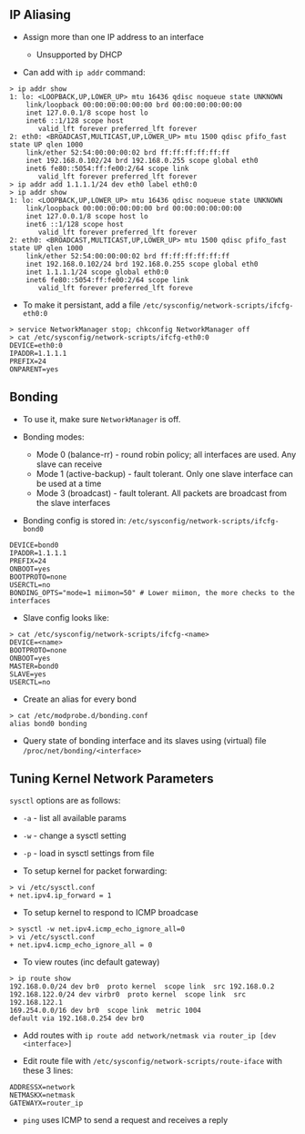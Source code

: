 ## IP Aliasing

* Assign more than one IP address to an interface
    * Unsupported by DHCP

* Can add with ```ip addr``` command:

```
> ip addr show
1: lo: <LOOPBACK,UP,LOWER_UP> mtu 16436 qdisc noqueue state UNKNOWN
    link/loopback 00:00:00:00:00:00 brd 00:00:00:00:00:00
    inet 127.0.0.1/8 scope host lo
    inet6 ::1/128 scope host
       valid_lft forever preferred_lft forever
2: eth0: <BROADCAST,MULTICAST,UP,LOWER_UP> mtu 1500 qdisc pfifo_fast state UP qlen 1000
    link/ether 52:54:00:00:00:02 brd ff:ff:ff:ff:ff:ff
    inet 192.168.0.102/24 brd 192.168.0.255 scope global eth0
    inet6 fe80::5054:ff:fe00:2/64 scope link
       valid_lft forever preferred_lft forever
> ip addr add 1.1.1.1/24 dev eth0 label eth0:0
> ip addr show
1: lo: <LOOPBACK,UP,LOWER_UP> mtu 16436 qdisc noqueue state UNKNOWN
    link/loopback 00:00:00:00:00:00 brd 00:00:00:00:00:00
    inet 127.0.0.1/8 scope host lo
    inet6 ::1/128 scope host
       valid_lft forever preferred_lft forever
2: eth0: <BROADCAST,MULTICAST,UP,LOWER_UP> mtu 1500 qdisc pfifo_fast state UP qlen 1000
    link/ether 52:54:00:00:00:02 brd ff:ff:ff:ff:ff:ff
    inet 192.168.0.102/24 brd 192.168.0.255 scope global eth0
    inet 1.1.1.1/24 scope global eth0:0
    inet6 fe80::5054:ff:fe00:2/64 scope link
       valid_lft forever preferred_lft foreve
```

* To make it persistant, add a file ```/etc/sysconfig/network-scripts/ifcfg-eth0:0```

```
> service NetworkManager stop; chkconfig NetworkManager off
> cat /etc/sysconfig/network-scripts/ifcfg-eth0:0
DEVICE=eth0:0
IPADDR=1.1.1.1
PREFIX=24
ONPARENT=yes
```

## Bonding

* To use it, make sure ```NetworkManager``` is off.

* Bonding modes:

    * Mode 0 (balance-rr) - round robin policy; all interfaces are used. Any slave can receive
    * Mode 1 (active-backup) - fault tolerant. Only one slave interface can be used at a time
    * Mode 3 (broadcast) - fault tolerant. All packets are broadcast from the slave interfaces

* Bonding config is stored in: ```/etc/sysconfig/network-scripts/ifcfg-bond0```

```
DEVICE=bond0
IPADDR=1.1.1.1
PREFIX=24
ONBOOT=yes
BOOTPROTO=none
USERCTL=no
BONDING_OPTS="mode=1 miimon=50" # Lower miimon, the more checks to the interfaces
```

* Slave config looks like:

```
> cat /etc/sysconfig/network-scripts/ifcfg-<name>
DEVICE=<name>
BOOTPROTO=none
ONBOOT=yes
MASTER=bond0
SLAVE=yes
USERCTL=no
```

* Create an alias for every bond

```
> cat /etc/modprobe.d/bonding.conf
alias bond0 bonding
```

* Query state of bonding interface and its slaves using (virtual) file ```/proc/net/bonding/<interface>```

## Tuning Kernel Network Parameters

```sysctl``` options are as follows:

* ```-a``` - list all available params
* ```-w``` - change a sysctl setting
* ```-p``` - load in sysctl settings from file

* To setup kernel for packet forwarding:

```
> vi /etc/sysctl.conf
+ net.ipv4.ip_forward = 1
```

* To setup kernel to respond to ICMP broadcase

```
> sysctl -w net.ipv4.icmp_echo_ignore_all=0
> vi /etc/sysctl.conf
+ net.ipv4.icmp_echo_ignore_all = 0
```

* To view routes (inc default gateway)

```
> ip route show
192.168.0.0/24 dev br0  proto kernel  scope link  src 192.168.0.2
192.168.122.0/24 dev virbr0  proto kernel  scope link  src 192.168.122.1
169.254.0.0/16 dev br0  scope link  metric 1004
default via 192.168.0.254 dev br0
```

* Add routes with ```ip route add network/netmask via router_ip [dev <interface>]```

* Edit route file with ```/etc/sysconfig/network-scripts/route-iface``` with these 3 lines:

```
ADDRESSX=network
NETMASKX=netmask
GATEWAYX=router_ip
```

* ```ping``` uses ICMP to send a request and receives a reply
